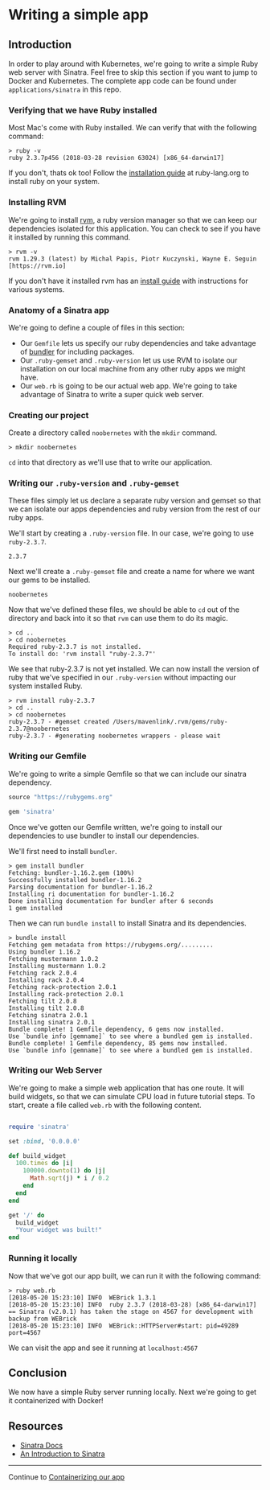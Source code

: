 # Writing a simple app
## Introduction
In order to play around with Kubernetes, we're going to write a simple Ruby web server with Sinatra. Feel free to skip this section if you want to jump to Docker and Kubernetes. The complete app code can be found under `applications/sinatra` in this repo.

### Verifying that we have Ruby installed
Most Mac's come with Ruby installed. We can verify that with the following command:

```
> ruby -v
ruby 2.3.7p456 (2018-03-28 revision 63024) [x86_64-darwin17]

```

If you don't, thats ok too! Follow the [installation guide](https://www.ruby-lang.org/en/documentation/installation/) at ruby-lang.org to install ruby on your system.

### Installing RVM

We're going to install [rvm](https://rvm.io/), a ruby version manager so that we can keep our dependencies isolated for this application. You can check to see if you have it installed by running this command.

```
> rvm -v
rvm 1.29.3 (latest) by Michal Papis, Piotr Kuczynski, Wayne E. Seguin [https://rvm.io]
```

If you don't have it installed rvm has an [install guide](https://rvm.io/rvm/install) with instructions for various systems.


### Anatomy of a Sinatra app
We're going to define a couple of files in this section:

- Our `Gemfile` lets us specify our ruby dependencies and take advantage of [bundler](https://bundler.io/) for including packages.
- Our `.ruby-gemset` and `.ruby-version` let us use RVM to isolate our installation on our local machine from any other ruby apps we might have.
- Our `web.rb` is going to be our actual web app. We're going to take advantage of Sinatra to write a super quick web server.

### Creating our project
Create a directory called `noobernetes` with the `mkdir` command.

```
> mkdir noobernetes
```

`cd` into that directory as we'll use that to write our application.

### Writing our `.ruby-version` and `.ruby-gemset`
These files simply let us declare a separate ruby version and gemset so that we can isolate our apps dependencies and ruby version from the rest of our ruby apps.

We'll start by creating a `.ruby-version` file. In our case, we're going to use `ruby-2.3.7`.

```
2.3.7
```

Next we'll create a `.ruby-gemset` file and create a name for where we want our gems to be installed.

```
noobernetes
```

Now that we've defined these files, we should be able to `cd` out of the directory and back into it so that `rvm` can use them to do its magic.

```
> cd ..
> cd noobernetes
Required ruby-2.3.7 is not installed.
To install do: 'rvm install "ruby-2.3.7"'
```

We see that ruby-2.3.7 is not yet installed. We can now install the version of ruby that we've specified in our `.ruby-version` without impacting our system installed Ruby.

```
> rvm install ruby-2.3.7
> cd ..
> cd noobernetes
ruby-2.3.7 - #gemset created /Users/mavenlink/.rvm/gems/ruby-2.3.7@noobernetes
ruby-2.3.7 - #generating noobernetes wrappers - please wait
```

### Writing our Gemfile

We're going to write a simple Gemfile so that we can include our sinatra dependency. 

```ruby 
source "https://rubygems.org"

gem 'sinatra'
```

Once we've gotten our Gemfile written, we're going to install our dependencies to use bundler to install our dependencies.

We'll first need to install `bundler`.

```
> gem install bundler
Fetching: bundler-1.16.2.gem (100%)
Successfully installed bundler-1.16.2
Parsing documentation for bundler-1.16.2
Installing ri documentation for bundler-1.16.2
Done installing documentation for bundler after 6 seconds
1 gem installed
```

Then we can run `bundle install` to install Sinatra and its dependencies.

```
> bundle install
Fetching gem metadata from https://rubygems.org/.........
Using bundler 1.16.2
Fetching mustermann 1.0.2
Installing mustermann 1.0.2
Fetching rack 2.0.4
Installing rack 2.0.4
Fetching rack-protection 2.0.1
Installing rack-protection 2.0.1
Fetching tilt 2.0.8
Installing tilt 2.0.8
Fetching sinatra 2.0.1
Installing sinatra 2.0.1
Bundle complete! 1 Gemfile dependency, 6 gems now installed.
Use `bundle info [gemname]` to see where a bundled gem is installed.
Bundle complete! 1 Gemfile dependency, 85 gems now installed.
Use `bundle info [gemname]` to see where a bundled gem is installed.
```

### Writing our Web Server
We're going to make a simple web application that has one route. It will build widgets, so that we can simulate CPU load in future tutorial steps. To start, create a file called `web.rb` with the following content.

```ruby

require 'sinatra'

set :bind, '0.0.0.0'

def build_widget
  100.times do |i|
    100000.downto(1) do |j|
      Math.sqrt(j) * i / 0.2
    end
  end
end

get '/' do
  build_widget
  "Your widget was built!"
end

```

### Running it locally
Now that we've got our app built, we can run it with the following command:

```
> ruby web.rb
[2018-05-20 15:23:10] INFO  WEBrick 1.3.1
[2018-05-20 15:23:10] INFO  ruby 2.3.7 (2018-03-28) [x86_64-darwin17]
== Sinatra (v2.0.1) has taken the stage on 4567 for development with backup from WEBrick
[2018-05-20 15:23:10] INFO  WEBrick::HTTPServer#start: pid=49289 port=4567
```

We can visit the app and see it running at `localhost:4567`

## Conclusion
We now have a simple Ruby server running locally. Next we're going to get it containerized with Docker!

## Resources
- [Sinatra Docs](http://sinatrarb.com/)
- [An Introduction to Sinatra](http://budiirawan.com/introduction-sinatra/)

---

Continue to [Containerizing our app](./3-containerizing-our-app.md)
